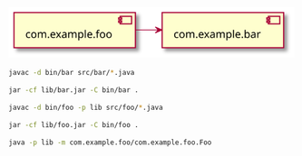 ![](../assets/plantuml/case1.svg)

```sh
javac -d bin/bar src/bar/*.java
```

```sh
jar -cf lib/bar.jar -C bin/bar .
```

```sh
javac -d bin/foo -p lib src/foo/*.java 
```

```sh
jar -cf lib/foo.jar -C bin/foo .
```

```sh
java -p lib -m com.example.foo/com.example.foo.Foo
```

